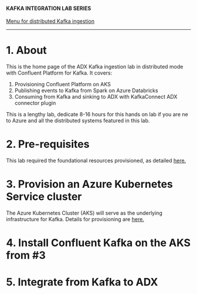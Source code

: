 #### KAFKA INTEGRATION LAB SERIES

[Menu for distributed Kafka ingestion](../README.md)
<hr>

# 1. About

This is the home page of the ADX Kafka ingestion lab in distributed mode with Confluent Platform for Kafka.
It covers:
1.  Provisioning Confluent Platform on AKS
2.  Publishing events to Kafka from Spark on Azure Databricks
3.  Consuming from Kafka and sinking to ADX with KafkaConnect ADX connector plugin

This is a lengthy lab, dedicate 8-16 hours for this hands on lab if you are ne to Azure and all the distributed systems featured in this lab.

# 2. Pre-requisites

This lab required the foundational resources provisioned, as detailed [here.](../common/README.md)

# 3. Provision an Azure Kubernetes Service cluster
The Azure Kubernetes Cluster (AKS) will serve as the underlying infrastructure for Kafka.  Details for provisioning are [here.](create-aks.md)

# 4. Install Confluent Kafka on the AKS from #3

# 5. Integrate from Kafka to ADX





